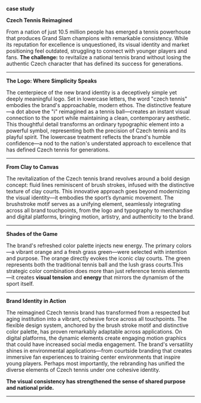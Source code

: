 **case study**

**Czech Tennis Reimagined**

From a nation of just 10.5 million people has emerged a tennis powerhouse that produces Grand Slam champions with remarkable consistency. While its reputation for excellence is unquestioned, its visual identity and market positioning feel outdated, struggling to connect with younger players and fans. **The challenge:** to revitalize a national tennis brand without losing the authentic Czech character that has defined its success for generations.


****

**The Logo: Where Simplicity Speaks**

The centerpiece of the new brand identity is a deceptively simple yet deeply meaningful logo. Set in lowercase letters, the word "czech tennis" embodies the brand's approachable, modern ethos. The distinctive feature—a dot above the "i" reimagined as a tennis ball—creates an instant visual connection to the sport while maintaining a clean, contemporary aesthetic. This thoughtful detail transforms an ordinary typographic element into a powerful symbol, representing both the precision of Czech tennis and its playful spirit. The lowercase treatment reflects the brand's humble confidence—a nod to the nation's understated approach to excellence that has defined Czech tennis for generations.


****

**From Clay to Canvas**

The revitalization of the Czech tennis brand revolves around a bold design concept: fluid lines reminiscent of brush strokes, infused with the distinctive texture of clay courts. This innovative approach goes beyond modernizing the visual identity—it embodies the sport’s dynamic movement. The brushstroke motif serves as a unifying element, seamlessly integrating across all brand touchpoints, from the logo and typography to merchandise and digital platforms, bringing motion, artistry, and authenticity to the brand.


****

**Shades of the Game**

The brand's refreshed color palette injects new energy. The primary colors—a vibrant orange and a fresh grass green—were selected with intention and purpose. The orange directly evokes the iconic clay courts. The green represents both the traditional tennis ball and the lush grass courts.This strategic color combination does more than just reference tennis elements—it creates **visual tension** and **energy** that mirrors the dynamism of the sport itself.


****

**Brand Identity in Action**

The reimagined Czech tennis brand has transformed from a respected but aging institution into a vibrant, cohesive force across all touchpoints. 
The flexible design system, anchored by the brush stroke motif and distinctive color palette, has proven remarkably adaptable across applications. On digital platforms, the dynamic elements create engaging motion graphics that could have increased social media engagement. 
The brand's versatility shines in environmental applications—from courtside branding that creates immersive fan experiences to training center environments that inspire young players. 
Perhaps most importantly, the rebranding has unified the diverse elements of Czech tennis under one cohesive identity.

**The visual consistency has strengthened the sense of shared purpose and national pride.**


****

